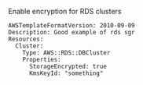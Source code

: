 
Enable encryption for RDS clusters

```yaml---
AWSTemplateFormatVersion: 2010-09-09
Description: Good example of rds sgr
Resources:
  Cluster:
    Type: AWS::RDS::DBCluster
    Properties:
      StorageEncrypted: true
      KmsKeyId: "something"


```


